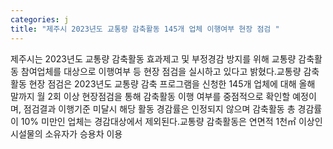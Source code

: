 ```yaml
---
categories: j
title: "제주시 2023년도 교통량 감축활동 145개 업체 이행여부 현장 점검 "
---
```

제주시는 2023년도 교통량 감축활동 효과제고 및 부정경감 방지를 위해 교통량 감축활동 참여업체를 대상으로 이행여부 등 현장 점검을 실시하고 있다고 밝혔다.교통량 감축활동 현장 점검은 2023년도 교통량 감축 프로그램을 신청한 145개 업체에 대해 올해 말까지 월 2회 이상 현장점검을 통해 감축활동 이행 여부를 중점적으로 확인할 예정이며, 점검결과 이행기준 미달시 해당 활동 경감률은 인정되지 않으며 감축활동 총 경감률이 10% 미만인 업체는 경감대상에서 제외된다.교통량 감축활동은 연면적 1천㎡ 이상인 시설물의 소유자가 승용차 이용